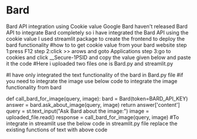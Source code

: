 # Bard
Bard API integration using Cookie value 
Google Bard haven't released Bard API to integrate Bard completely so i have integrated the Bard API using the cookie value
I used streamlit package to create the frontend to deploy the bard functionality
#how to to get cookie value from your bard website
step 1:press F12 
step 2:click >> arows and goto Applications
step 3:go to cookies and click __Secure-1PSID and copy the value given below and paste it the code
#Here i uploaded two files one is Bard.py and streamlit.py 

#I have only integrated the text functionality of the bard in Bard.py file
#if you need to integrate the image use below code to integrate the image functionality from bard

def call_bard_for_image(query, image):
    bard = Bard(token=BARD_API_KEY)
    answer = bard.ask_about_image(query, image)
    return answer['content']
query = st.text_input("Ask Bard about the image:")
 image = uploaded_file.read()
            response = call_bard_for_image(query, image)
#To integrate in streamlit use the below code in streamlit.py file replace the existing functions of text with above code


